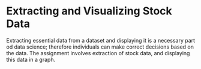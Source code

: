 # Extracting and Visualizing Stock Data

Extracting essential data from a dataset and displaying it is a necessary part od data science; therefore individuals can make correct decisions based on the data. The assignment involves extraction of stock data, and displaying this data in a graph.

